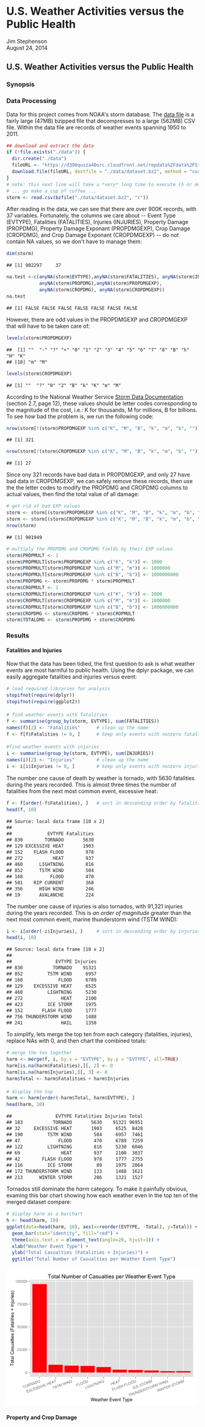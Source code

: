 # U.S. Weather Activities versus the Public Health
Jim Stephenson  
August 24, 2014  

## U.S. Weather Activities versus the Public Health
### Synopsis


### Data Processing

Data for this project comes from NOAA's storm database.  The [data file](https://d396qusza40orc.cloudfront.net/repdata%2Fdata%2FStormData.csv.bz2) is a fairly large (47MB) bzipped file that decompresses to a large (562MB) CSV file.  Within the data file are records of weather events spanning 1950 to 2011.


```r
## download and extract the data 
if (!file.exists("./data")) {
  dir.create("./data")
  fileURL <- "https://d396qusza40orc.cloudfront.net/repdata%2Fdata%2FStormData.csv.bz2"
  download.file(fileURL, destfile = "./data/dataset.bz2", method = "curl", mode = "wb")
}
# note: this next line will take a *very* long time to execute (5 or more minutes)
# ... go make a cup of coffee ...
storm <- read.csv(bzfile("./data/dataset.bz2", "r"))
```
After reading in the data, we can see that there are over 900K records, with 37 variables.  Fortunately, the columns we care about -- Event Type (EVTYPE), Fatalities (FATALITIES), Injuries (INJURIES), Property Damage (PROPDMG), Property Damage Exponant (PROPDMGEXP), Crop Damage (CROPDMG), and Crop Damage Exponant (CROPDMGEXP) -- do not contain NA values, so we don't have to manage them:


```r
dim(storm)
```

```
## [1] 902297     37
```

```r
na.test <-c(anyNA(storm$EVTYPE),anyNA(storm$FATALITIES), anyNA(storm$INJURIES),
            anyNA(storm$PROPDMG),anyNA(storm$PROPDMGEXP),
            anyNA(storm$CROPDMG), anyNA(storm$CROPDMGEXP))
na.test
```

```
## [1] FALSE FALSE FALSE FALSE FALSE FALSE FALSE
```

However, there are odd values in the PROPDMGEXP and CROPDMGEXP that will have to be taken care of:


```r
levels(storm$PROPDMGEXP)
```

```
##  [1] ""  "-" "?" "+" "0" "1" "2" "3" "4" "5" "6" "7" "8" "B" "h" "H" "K"
## [18] "m" "M"
```

```r
levels(storm$CROPDMGEXP)
```

```
## [1] ""  "?" "0" "2" "B" "k" "K" "m" "M"
```
According to the National Weather Service [Storm Data Documentation](https://d396qusza40orc.cloudfront.net/repdata%2Fpeer2_doc%2Fpd01016005curr.pdf) (section 2.7, page 12), these values should be letter codes corresponding to the magnitude of the cost, i.e.: K for thousands, M for millions, B for billions.  To see how bad the problem is, we run the following code:


```r
nrow(storm[!(storm$PROPDMGEXP %in% c("K", "M", "B", "k", "m", "b", "")),])
```

```
## [1] 321
```

```r
nrow(storm[!(storm$CROPDMGEXP %in% c("K", "M", "B", "k", "m", "b", "")),])
```

```
## [1] 27
```
Since ony 321 records have bad data in PROPDMGEXP, and only 27 have bad data in CROPDMGEXP, we can safely remove these records, then use the the letter codes to modify the PROPDMG and CROPDMG columns to actual values, then find the total value of all damage:


```r
# get rid of bad EXP values
storm <- storm[(storm$PROPDMGEXP %in% c("K", "M", "B", "k", "m", "b", "")),]
storm <- storm[(storm$CROPDMGEXP %in% c("K", "M", "B", "k", "m", "b", "")),]
nrow(storm)
```

```
## [1] 901949
```

```r
# multiply the PROPDMG and CROPDMG fields by their EXP values
storm$PROPMULT <- 1
storm$PROPMULT[storm$PROPDMGEXP %in% c("K", "k")] <- 1000
storm$PROPMULT[storm$PROPDMGEXP %in% c("M", "m")] <- 1000000
storm$PROPMULT[storm$PROPDMGEXP %in% c("B", "b")] <- 1000000000
storm$PROPDMG <- storm$PROPDMG * storm$PROPMULT
storm$CROPMULT <- 1
storm$CROPMULT[storm$CROPDMGEXP %in% c("K", "k")] <- 1000
storm$CROPMULT[storm$CROPDMGEXP %in% c("M", "m")] <- 1000000
storm$CROPMULT[storm$CROPDMGEXP %in% c("B", "b")] <- 1000000000
storm$CROPDMG <- storm$CROPDMG * storm$CROPMULT
storm$TOTALDMG <- storm$PROPDMG + storm$CROPDMG
```
### Results
#### Fatalities and Injuries
Now that the data has been tidied, the first question to ask is what weather events are most harmful to public health.  Using the dplyr package, we can easily aggregate fatalities and injuries versus event:


```r
# load required libraries for analysis
stopifnot(require(dplyr))
stopifnot(require(ggplot2))

# find weather events with fatalities
f <- summarise(group_by(storm, EVTYPE), sum(FATALITIES))
names(f)[2] <- "Fatalities"      # clean up the name
f <- f[f$Fatalities != 0, ]      # keep only events with nonzero fatalities

#find weather events with injuries
i <- summarise(group_by(storm, EVTYPE), sum(INJURIES))
names(i)[2] <- "Injuries"        # clean up the name
i <- i[i$Injuries != 0, ]        # keep only events with nonzero injuries
```

The number one cause of death by weather is tornado, with 5630 fatalities during the years recorded.  This is almost three times the number of fatalities from the next most common event, excessive heat:

```r
f <- f[order(-f$Fatalities), ]   # sort in descending order by fatalities
head(f, 10)
```

```
## Source: local data frame [10 x 2]
## 
##             EVTYPE Fatalities
## 830        TORNADO       5630
## 129 EXCESSIVE HEAT       1903
## 152    FLASH FLOOD        978
## 272           HEAT        937
## 460      LIGHTNING        816
## 852      TSTM WIND        504
## 168          FLOOD        470
## 581    RIP CURRENT        368
## 356      HIGH WIND        246
## 19       AVALANCHE        224
```

The number one cause of injuries is also tornados, with 91,321 injuries during the years recorded.  This is _an order of magnitude_ greater than the next most common event, marine thunderstorm wind (TSTM WIND):

```r
i <- i[order(-i$Injuries), ]     # sort in descending order by injuries
head(i, 10)
```

```
## Source: local data frame [10 x 2]
## 
##                EVTYPE Injuries
## 830           TORNADO    91321
## 852         TSTM WIND     6957
## 168             FLOOD     6789
## 129    EXCESSIVE HEAT     6525
## 460         LIGHTNING     5230
## 272              HEAT     2100
## 423         ICE STORM     1975
## 152       FLASH FLOOD     1777
## 756 THUNDERSTORM WIND     1488
## 241              HAIL     1358
```

To simplify, lets merge the top ten from each category (fatalities, injuries), replace NAs with 0, and then chart the combined totals:


```r
# merge the two together
harm <- merge(f, i, by.x = "EVTYPE", by.y = "EVTYPE", all=TRUE)
harm[is.na(harm$Fatalities),][, 2] <- 0
harm[is.na(harm$Injuries),][, 3] <- 0
harm$Total <- harm$Fatalities + harm$Injuries

# display the top 
harm <- harm[order(-harm$Total, harm$EVTYPE), ]
head(harm, 10)
```

```
##                EVTYPE Fatalities Injuries Total
## 183           TORNADO       5630    91321 96951
## 32     EXCESSIVE HEAT       1903     6525  8428
## 190         TSTM WIND        504     6957  7461
## 47              FLOOD        470     6789  7259
## 122         LIGHTNING        816     5230  6046
## 69               HEAT        937     2100  3037
## 42        FLASH FLOOD        978     1777  2755
## 116         ICE STORM         89     1975  2064
## 172 THUNDERSTORM WIND        133     1488  1621
## 213      WINTER STORM        206     1321  1527
```

Tornados still dominate the _harm_ category.  To make it painfully obvious, examing this bar chart showing how each weather even in the top ten of the merged dataset compare:

```r
# display harm as a barchart
h <- head(harm, 10)
ggplot(data=head(harm, 10), aes(x=reorder(EVTYPE, -Total), y=Total)) + 
  geom_bar(stat="identity", fill="red") +
  theme(axis.text.x = element_text(angle=20, hjust=1)) +
  xlab("Weather Event Type") +
  ylab("Total Casualties (Fatalities + Injuries)") +
  ggtitle("Total Number of Casualties per Weather Event Type")
```

![plot of chunk displayHarm](./d5w2project_files/figure-html/displayHarm.png) 

#### Property and Crop Damage
